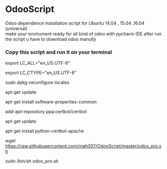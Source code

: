 # OdooScript
Odoo dependence installation script for Ubuntu 14.04 , 15.04 ,16.04 (universal)  
make your envirument ready for all kind of odoo with pycharm IDE
after run the script u have to download odoo manully 



### Copy this script and run it on your terminal 


export LC_ALL="en_US.UTF-8"

export LC_CTYPE="en_US.UTF-8"

sudo dpkg-reconfigure locales


apt-get update

apt-get install software-properties-common

add-apt-repository ppa:certbot/certbot

apt-get update

apt-get install python-certbot-apache 





wget https://raw.githubusercontent.com/mah007/OdooScript/master/odoo_pro.sh

sudo /bin/sh odoo_pro.sh

#
